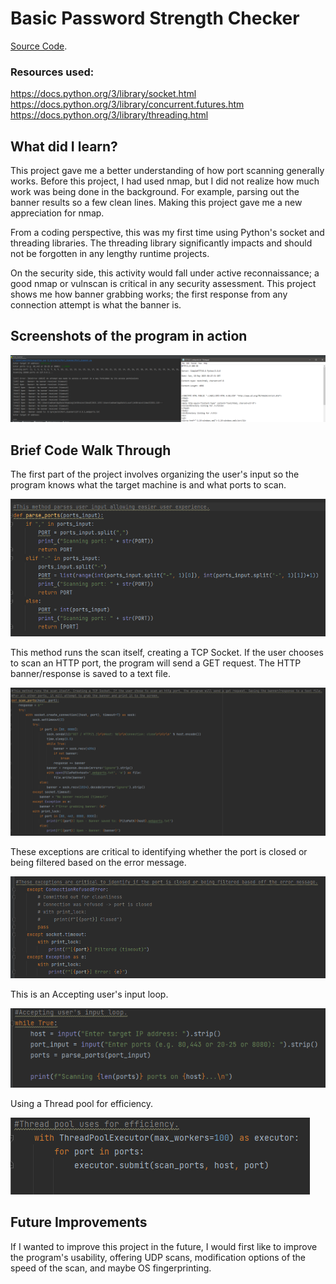
# Basic Password Strength Checker
[Source Code](./Port_Scanner.py).


### Resources used:

https://docs.python.org/3/library/socket.html
https://docs.python.org/3/library/concurrent.futures.htm
https://docs.python.org/3/library/threading.html

## What did I learn?
This project gave me a better understanding of how port scanning generally works. Before this project, I had used nmap, but I did not realize how much work was being done in the background. For example, parsing out the banner results so a few clean lines. Making this project gave me a new appreciation for nmap.

From a coding perspective, this was my first time using Python's socket and threading libraries. The threading library significantly impacts and should not be forgotten in any lengthy runtime projects.

On the security side, this activity would fall under active reconnaissance; a good nmap or vulnscan is critical in any security assessment. This project shows me how banner grabbing works; the first response from any connection attempt is what the banner is.

 


## Screenshots of the program in action
![Inaction.PNG](./Inaction.PNG)

## Brief Code Walk Through

The first part of the project involves organizing the user's input so the program knows what the target machine is and what ports to scan.

![port_parsing.PNG](./port_parsing.PNG)



This method runs the scan itself, creating a TCP Socket. If the user chooses to scan an HTTP port, the program will send a GET request. The HTTP banner/response is saved to a text file.


![port_scanning.PNG](./port_scanning.PNG)



These exceptions are critical to identifying whether the port is closed or being filtered based on the error message.

![error_handling.PNG](./error_handling.PNG)



This is an Accepting user's input loop.

![main.PNG](./main.PNG)



Using a Thread pool for efficiency.

![threads.PNG](./threads.PNG)



## Future Improvements

If I wanted to improve this project in the future, I would first like to improve the program's usability, offering UDP scans, modification options of the speed of the scan, and maybe OS fingerprinting.









```

